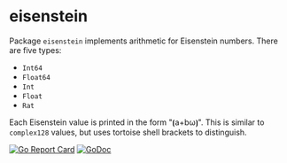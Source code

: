 # eisenstein

Package `eisenstein` implements arithmetic for Eisenstein numbers. There are five types:

* `Int64`
* `Float64`
* `Int`
* `Float`
* `Rat`

Each Eisenstein value is printed in the form "⦗a+bω⦘". This is similar to `complex128` values, but uses tortoise shell brackets to distinguish.

[![Go Report Card](https://goreportcard.com/badge/gojp/goreportcard)](https://goreportcard.com/report/github.com/meirizarrygelpi/numbers/eisenstein) [![GoDoc](https://godoc.org/github.com/meirizarrygelpi/numbers/eisenstein?status.svg)](https://godoc.org/github.com/meirizarrygelpi/numbers/eisenstein)